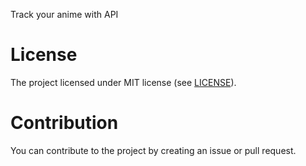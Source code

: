Track your anime with API

# License

The project licensed under MIT license (see [LICENSE](LICENSE)).

# Contribution

You can contribute to the project by creating an issue or pull request.